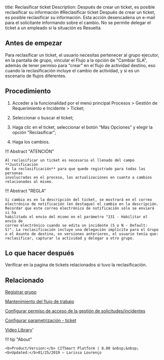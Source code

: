 title:  Reclasificar ticket 
Description: Después de crear un ticket, es posible reclasificar su información 
#Reclasificar ticket
Después de crear un ticket, es posible reclasificar su información. Esta acción desencadena un e-mail para el solicitante informando sobre el cambio.
No se permite delegar el ticket a un empleado si la situación es Resuelta.

Antes de empezar
----------------

Para reclasificar un ticket, el usuario necesitas pertenecer al grupo ejecutor,
en la pantalla de grupo, vincular el Flujo a la opción de "Cambiar SLA", además
de tener permiso para "crear" en el flujo de actividad destino, eso cuando la
reclasificación incluye el cambio de actividad, y si es un escenario de flujos
diferentes.

Procedimiento
-------------

1.  Acceder a la funcionalidad por el menú principal Procesos \> Gestión de
    Requerimiento e Incidente \> Ticket;

2.  Seleccionar o buscar el ticket;

3.  Haga clic en el ticket, seleccionar el botón “Más Opciones” y elegir la
    opción "Reclasificar";

4.  Haga los cambios.

!!! Abstract "ATENCIÓN"

    Al reclasificar un ticket es necesario el llenado del campo **Justificación
    de la reclasificación** para que quede registrado para todas las personas
    involucradas en el proceso, las actualizaciones en cuanto a cambios
    relacionados al mismo.


!!! Abstract "REGLA"

    Si cambio es en la descripción del ticket, se mostrará en el correo
    electrónico de notificación (en destaque) el cambio en la descripción.
    Recordar que este correo electrónico de notificación sólo se enviará si ha
    habilitado el envío del mismo en el parámetro "231 - Habilitar el envío de
    correo electrónico cuando se edita un incidente (S o N - Default:
    S)". La reclasificación incluye una delegación implícita para el Grupo
    o el Asunto de destino, en versiones anteriores, el usuario tenía que:
    reclasificar, capturar la actividad y delegar a otro grupo.

Lo que hacer después
--------------------

Verificar en la pagina de tickets relacionados si tuvo la reclasificación.

Relacionado
-----------

[Registrar grupo](/es-es/citsmart-platform-8/initial-settings/access-settings/user/register-groups.html)

[Mantenimiento del flujo de trabajo](/es-es/citsmart-platform-8/platform-administration/flow-maintenance/workflow.maintenance.html)

[Configurar permiso de acceso de la gestión de solicitudes/incidentes](/es-es/citsmart-platform-8/processes/tickets/configuration/configure-access-permission-ticket.html)

[Configurar parametrización - ticket](/es-es/citsmart-platform-8/platform-administration/parameters-list/configure-parametrization-ticket.html)

<i class='fa fa-youtube-play  fa-2x' style='color:#97ce17;vertical-align: middle;'> </i> [Video Library](https://www.youtube.com/playlist?list=PLB5qK2uzf2ROfIFL9F-3s-gomHNzudBEy)'

!!! tip "About"

    <b>Product/Version:</b> CITSmart Platform | 8.00 &nbsp;&nbsp;
    <b>Updated:</b>01/25/2019 – Larissa Lourenço
